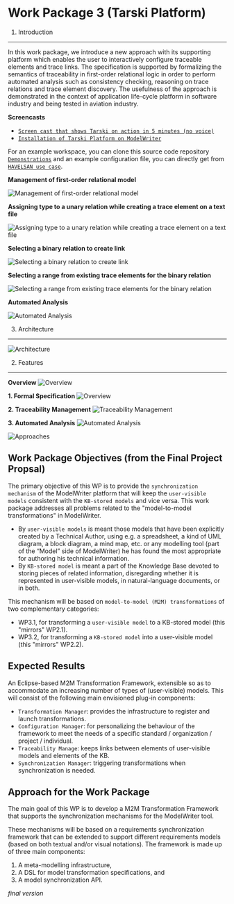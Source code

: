Work Package 3 (Tarski Platform)
===
1. Introduction
---

 In this work package, we introduce a new approach with its supporting platform which enables the user to interactively configure traceable elements and trace links. The specification is supported by formalizing the semantics of traceability in first-order relational logic in order to perform automated analysis such as consistency checking, reasoning on trace relations and trace element discovery. The usefulness of the approach is demonstrated in the context of application life-cycle platform in software industry and being tested in aviation industry.

**Screencasts**
 * [`Screen cast that shows Tarski on action in 5 minutes (no voice)`](https://www.youtube.com/watch?v=kKu8OiVpkEs)
 * [`Installation of Tarski Platform on ModelWriter`](https://youtu.be/NE7hESkaLCo)
 

For an example workspace, you can clone this source code repository [`Demonstrations`](https://github.com/ModelWriter/Demonstrations) and an example configuration file, you can directly get from [`HAVELSAN use case`](https://goo.gl/8Zqxi8).

**Management of first-order relational model**

![Management of first-order relational model](https://github.com/ModelWriter/WP3/raw/master/Screenshots/ModelManagement.png)

**Assigning type to a unary relation while creating a trace element on a text file**

![Assigning type to a unary relation while creating a trace element on a text file](https://github.com/ModelWriter/WP3/blob/master/Screenshots/AssigningTypes.png)

**Selecting a binary relation to create link**

![Selecting a binary relation to create link](https://github.com/ModelWriter/WP3/raw/master/Screenshots/SelectingBinaryRelation.png)

**Selecting a range from existing trace elements for the binary relation**

![Selecting a range from existing trace elements for the binary relation](https://github.com/ModelWriter/WP3/raw/master/Screenshots/SelectingRangeForAssigningTypes.png)

**Automated Analysis**

![Automated Analysis](https://github.com/ModelWriter/WP3/raw/master/Screenshots/automatedAnalysis.png)

3. Architecture
---

![Architecture](https://github.com/ModelWriter/WP3/raw/master/Figures/Tarski%20Architecture.png)

2. Features
---

**Overview**
![Overview](https://github.com/ModelWriter/WP3/raw/master/Figures/Tarski%20Features%20-%20Intorduction.png)

**1. Formal Specification**
![Overview](https://github.com/ModelWriter/WP3/raw/master/Figures/Formal%20Specification%201.png)

**2. Traceability Management**
![Traceability Management](https://github.com/ModelWriter/WP3/raw/master/Figures/Traceability%20Management.png)

**3. Automated Analysis**
![Automated Analysis](https://github.com/ModelWriter/WP3/raw/master/Figures/Automated%20Analysis.png)

![Approaches](https://github.com/ModelWriter/WP3/raw/master/Figures/Reasoning%20Approches%20using%20solvers.png)

Work Package Objectives (from the Final Project Propsal)
---

The primary objective of this WP is to provide the `synchronization mechanism` of the ModelWriter platform that will keep the `user-visible models` consistent with the `KB-stored models` and vice versa. This work package addresses all problems related to the "model-to-model transformations" in ModelWriter.

* By `user-visible models` is meant those models that have been explicitly created by a Technical Author, using e.g. a spreadsheet, a kind of UML diagram, a block diagram, a mind map, etc. or any modelling tool (part of the “Model” side of ModelWriter) he has found the most appropriate for authoring his technical information. 
* By `KB-stored model` is meant a part of the Knowledge Base devoted to storing pieces of related information, disregarding whether it is represented in user-visible models, in natural-language documents, or in both.

This mechanism will be based on `model-to-model (M2M) transformations` of two complementary categories:

* WP3.1, for transforming a `user-visible model` to a KB-stored model (this "mirrors" WP2.1).
* WP3.2, for transforming a `KB-stored model` into a user-visible model (this "mirrors" WP2.2).



Expected Results
---

An Eclipse-based M2M Transformation Framework, extensible so as to accommodate an increasing number of types of (user-visible) models. This will consist of the following main envisioned plug-in components:

* `Transformation Manager`: provides the infrastructure to register and launch transformations.
* `Configuration Manager`: for personalizing the behaviour of the framework to meet the needs of a specific standard / organization / project / individual.
* `Traceability Manage`: keeps links between elements of user-visible models and elements of the KB.
* `Synchronization Manager`: triggering transformations when synchronization is needed.

Approach for the Work Package
---

The main goal of this WP is to develop a M2M Transformation Framework that supports the synchronization mechanisms for the ModelWriter tool.

These mechanisms will be based on a requirements synchronization framework that can be extended to support different requirements models (based on both textual and/or visual notations). The framework is made up of three main components: 

 1.	A meta-modelling infrastructure, 
 2.	A DSL for model transformation specifications, and 
 3.	A model synchronization API. 

*final version*
